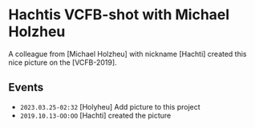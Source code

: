 # Hachtis VCFB-shot with Michael Holzheu

A colleague from [Michael Holzheu] with nickname [Hachti] created this nice picture on the [VCFB-2019].

## Events

- ```2023.03.25-02:32``` [Holyheu] Add picture to this project
- ```2019.10.13-OO:OO``` [Hachti] created the picture
